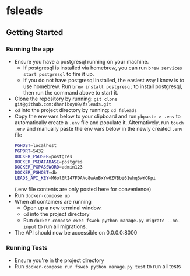 # fsleads

## Getting Started

### Running the app

- Ensure you have a postgresql running on your machine. 
    - If postgresql is installed via homebrew, you can run `brew services start postgresql` to fire it up.
    - If you do not have postgresql installed, the easiest way I know is to use homebrew. 
    Run `brew install postgresql` to install postgresql, then run the command above to start it.
- Clone the repository by running: `git clone git@github.com:dhaniboy09/fsleads.git`
- `cd` into the project directory by running: `cd fsleads`
- Copy the env vars below to your clipboard and run `pbpaste > .env` to automatically create a `.env` file and populate it. 
Alternatively, run `touch .env` and manually paste the env vars below in the newly created `.env` file
    ```bash
    PGHOST=localhost
    PGPORT=5432
    DOCKER_PGUSER=postgres
    DOCKER_PGDATABASE=postgres
    DOCKER_PGPASSWORD=admin123
    DOCKER_PGHOST=db
    LEADS_API_KEY=M6ol0RI47FDANo8wAnBxYw6ZVBbi61whq6wYOKpi
    ```
    (.env file contents are only posted here for convenience)
- Run `docker-compose up`
- When all containers are running 
    - Open up a new terminal window. 
    - `cd` into the project directory
    - Run `docker-compose exec fsweb python manage.py migrate --no-input` to run all migrations.
- The API should now be accessible on 0.0.0.0:8000

### Running Tests

- Ensure you're in the project directory
- Run `docker-compose run fsweb python manage.py test` to run all tests

